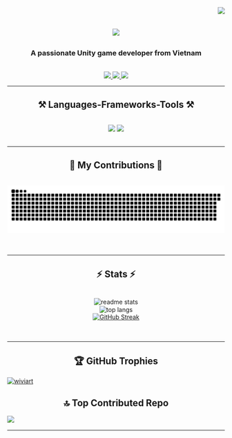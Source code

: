 <img align="right" src="https://visitor-badge.laobi.icu/badge?page_id=wiviart.wiviart" />

<h1 align="center">
    <img src="https://readme-typing-svg.herokuapp.com/?font=Righteous&size=35&center=true&vCenter=true&width=500&height=70&duration=4000&lines=Hi+There!+👋;+I'm+Wiviart!;" />
</h1>

<h3 align="center">A passionate Unity game developer from Vietnam</h3>

<br/>

<div align="center">
 
 <!-- 🔭 I’m currently working on **a marketplace**
 
 🌱 I’m currently learning **Docker, Supabase, AWS**

💬 Ask me about **Node.js, React, Firebase... or anything [here](https://github.com/salesp07/salesp07/issues)**

⚡ Fun fact **Game of Thrones Night's Watch cloaks are made from Ikea rugs** -->

 </div>
 
<div align="center"> 
  <a href="mailto:phamhuudung.email@gmail.com">
    <img src="https://img.shields.io/badge/Gmail-333333?style=for-the-badge&logo=gmail&logoColor=red" />
  </a>
  <a href="https://www.linkedin.com/in/dungpham-unity" target="_blank">
    <img src="https://img.shields.io/badge/LinkedIn-0077B5?style=for-the-badge&logo=linkedin&logoColor=white" target="_blank" />
  </a>
  <a href="https://portfolio.wiviart.io.vn/" target="_blank">
     <img src="https://img.shields.io/badge/Portfolio-FF5722?style=for-the-badge&logo=todoist&logoColor=white" target="_blank" />
  </a>
</div>

 <hr/>
 
<h2 align="center">⚒️ Languages-Frameworks-Tools ⚒️</h2>
<br/>
<div align="center">
    <img src="https://skillicons.dev/icons?i=unity,cs,cpp,c,docker,vscode,github,ps" />
    <img src="https://skillicons.dev/icons?i=md,powershell,dotnet,git,linux,python,mysql,mongodb" /><br>
</div>

<br/>
<hr/>

<div align="center">
  <h2>🐍 My Contributions 🐍</h2>
  <br>
  <img alt="snake eating my contributions" src="https://github.com/Wiviart/Wiviart/blob/output/github-contribution-grid-snake.svg"/>
  <br/><br/><br/>
</div>


<hr/>

<h2 align="center">⚡ Stats ⚡</h2>
<br>
<div align=center>
  <img  width=400 src="https://github-readme-stats.vercel.app/api?username=wiviart&count_private=true&show_icons=true&theme=react&rank_icon=github&border_radius=10" alt="readme stats" />
  <br/>
  <img  width=300 align="center" src="https://github-readme-stats.vercel.app/api/top-langs/?username=wiviart&hide=HTML&langs_count=8&layout=compact&theme=react&border_radius=10&size_weight=0.5&count_weight=0.5&exclude_repo=github-readme-stats" alt="top langs" />
  <br/>
  <a href="https://git.io/streak-stats"><img src="https://streak-stats.demolab.com?user=Wiviart&theme=dark" alt="GitHub Streak" /></a>
</div>

<br/>
<br/>

<hr/>
<h2 align="center">🏆 GitHub Trophies </h2>
<p align="left"> <a href="https://github.com/ryo-ma/github-profile-trophy"><img src="https://github-profile-trophy.vercel.app/?username=wiviart" alt="wiviart" /></a> </p>

<h2 align="center"> 🔝 Top Contributed Repo </h2>

![](https://github-contributor-stats.vercel.app/api?username=Wiviart&limit=5&theme=dark&combine_all_yearly_contributions=true)
<br/>
<hr/>

<div align="center">
<!-- <a href='https://ko-fi.com/V7V4RAK9C' target='_blank'><img height='64' style='border:0px;height:64px;' src='https://storage.ko-fi.com/cdn/kofi1.png?v=3' border='0' alt='Buy Me a Coffee at ko-fi.com' /></a> -->
</div>

<br/>
